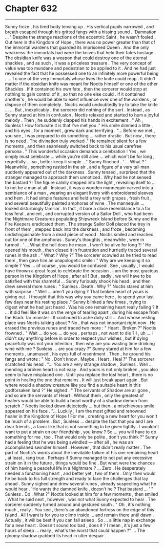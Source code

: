 
# Chapter 632


---

Sunny froze , his tired body tensing up . His vertical pupils narrowed , and breath escaped through his gritted fangs with a hissing sound .
'Damnation … '
Despite the strange reactions of the eccentric Saint , he wasn't fooled . Out here in the Kingdom of Hope , there was no power greater than that of the immortal wardens that guarded its imprisoned Queen .
And the only weakness the immortals had were the knives that held their fates hostage . The obsidian knife was a weapon that could destroy one of the eternal shackles , and as such , it was a priceless treasure . The very concept of value was too mundane and pedestrian to be applied to it .
And he had just revealed the fact that he possessed one to an infinitely more powerful being .
… To one of the very immortals whose lives the knife could reap .
It didn't matter if the obsidian knife was meant for Noctis himself or one of the other Shackles . If it contained his own fate , then the sorcerer would stop at nothing to gain control of it , so that no one else could . If it contained another's , he would be able to exert influence over one of the wardens , or dispose of them completely .
Noctis would undoubtedly try to take the knife …
... But , inexplicably , the sorcerer did nothing of the sort .
Instead , as Sunny stared at him in confusion , Noctis relaxed and started to hum a joyful melody . Then , he suddenly clapped his hands in excitement .
" Ah , Sunless ! How fortunate it is that I've met you ."
His smile dimmed a little , and his eyes , for a moment , grew dark and terrifying .
"... Before we met , you see , I was prepared to do something … rather drastic . But now , there is no need . The divination truly worked ."
He remained silent for a few moments , and then seamlessly switched back to his usual carefree persona .
" This wonderful occasion demands a celebration ! Yes , we simply must celebrate … while you're still alive … which won't be for long , regretfully … so , better keep it simple …"
Sunny flinched .
' ... What ? '
Meanwhile , something rustled in the air , and a figure of a very tall man suddenly appeared out of the darkness . Sunny tensed , surprised that the stranger managed to approach them unnoticed . Why had he not sensed the bastard ?!
The figure calmly stepped into the light , revealing itself to … to not be a man at all . Instead , it was a wooden mannequin carved into a semblance of a man , wearing an elegant livery with embroidered sleeves and hem . It had simple features and held a trey with grapes , fresh fruit , and several beautifully painted amphoras of wine .
The mannequin … looked disturbingly familiar . In fact , it bore a close resemblance to a far less feral , ancient , and corrupted version of a Sailor Doll , who had been the Nightmare Creatures populating Shipwreck Island before Sunny and the Fire Keepers eradicated them .
The strange Sailor Doll placed the trey in front of them , stepped back into the darkness , and froze , becoming undistinguishable from a dead piece of wood .
Noctis smiled and reached out for one of the amphoras .
Sunny's thoughts , meanwhile , were in turmoil .
' ... What the hell does he mean , I won't be alive for long ?! '
He opened his mouth , then closed it in frustration and hurriedly traced several runes in the ash :
" What ? Why ?"
The sorcerer scowled as he tried to read them , then gave him an unapologetic smile :
" Why are we keeping it so simple ? Yes … of course , you would be confused . See , usually , I would have thrown a great feast to celebrate the occasion . I am the most gracious person in the Kingdom of Hope , after all ! But , sadly , we will have to be satisfied with this shameful …
Sunny furiously shook his head , and then drew several more runes :
" Sunless . Death . Why ?"
Noctis stared at him with surprise :
" Well … aren't you dying ? That broken heart of yours is giving out . I thought that this was why you came here , to spend your last few days near his resting place ."
Sunny blinked a few times , trying to digest what he had just heard .
Was his one remaining heart really failing ? It … it did feel like it was on the verge of tearing apart , during his escape from the Black Tar monster . It continued to ache dully still …
And whose resting place was Noctis talking about ? No , that was not important right now .
He erased the previous runes and traced two more :
" Heart . Broken ?"
Noctis frowned .
" Wait … do you ... do you , perhaps , not want to die ? I , uh … I didn't say anything before in order to respect your wishes , but if dying peacefully was not your intention , then why are you wasting time drinking wine with me ? Sunless ... are you crazy ?"
Sunny stared at him for a few moments , unamused , his eyes full of resentment . Then , he ground his fangs and wrote :
" No . Don't know . Maybe . Heart . Heal ?"
The sorcerer scratched his head .
"... You are a very strange shadow , Sunless . Well … mending a broken heart is not easy . And yours is not only broken , you also seem to have misplaced one . Until you replace the lost heart , there is no point in healing the one that remains . It will just break apart again . But where would a shadow creature like you find a suitable heart in this godforsaken land ?"
He sighed .
" The servants of Shadow are all gone , and so are the servants of Heart . Without them , only the greatest of healers would be able to build a heart worthy of a shadow demon from scratch ."
Noctis looked down dejectedly ... but then , a mischievous smile appeared on his face .
"... Luckily , I am the most gifted and renowned healer in the Kingdom of Hope ! For me , creating a new heart for you won't be much of a problem . But , Sunless … despite the fact that you and I are dear friends , a favor like that is not something to be given lightly . I wouldn't want to put a strain on our friendship , you know ? So … you will have to do something for me , too . That would only be polite , don't you think ?"
Sunny had a feeling that he was being swindled — after all , he was an accomplished swindler himself . However , that didn't really matter . The part of Noctis's words about the inevitable failure of his one remaining heart , at least , rang true .
Perhaps if Sunny managed to not put any excessive strain on it in the future , things would be fine . But what were the chances of him having a peaceful life in a Nightmare ?
… Zero . He desperately needed a functioning heart , and better yet , two of them . Only then would he be back to his full strength and ready to face the challenges that lay ahead .
Sunny sighed and drew several runes , already suspecting what he would hear .
'He wants the damned knife , doesn't he ? That bastard ... '
" Sunless . Do . What ?"
Noctis looked at him for a few moments , then smiled .
What he said next , however , was not what Sunny expected to hear .
The sorcerer suddenly turned around and gestured south .
" Oh , it's nothing much , really . You see , there's an abandoned fortress on the edge of this island . All I want is for you to climb inside … and remain there until dawn . Actually , it will be best if you can fall asleep . So … a little nap in exchange for a new heart . Doesn't sound too bad , does it ? I mean , it's just a few hours of sleep … really , what's the worst that could happen ?"
... The gloomy shadow grabbed its head in utter despair .

---


